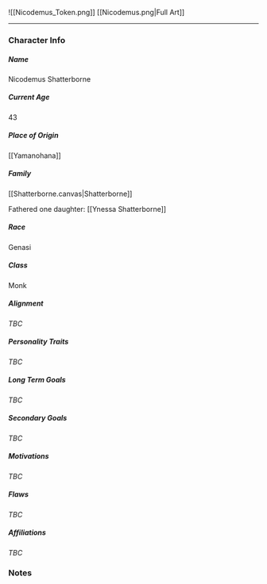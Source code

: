 ![[Nicodemus_Token.png]]
[[Nicodemus.png|Full Art]]

---
### Character Info

##### Name 
Nicodemus Shatterborne

##### Current Age
43

##### Place of Origin
[[Yamanohana]]

##### Family
[[Shatterborne.canvas|Shatterborne]]

Fathered one daughter:
[[Ynessa Shatterborne]]

##### Race
Genasi

##### Class
Monk

##### Alignment
*TBC*

##### Personality Traits
*TBC*

##### Long Term Goals
*TBC*

##### Secondary Goals
*TBC*

##### Motivations
*TBC*

##### Flaws
*TBC*

##### Affiliations
*TBC*

### Notes
